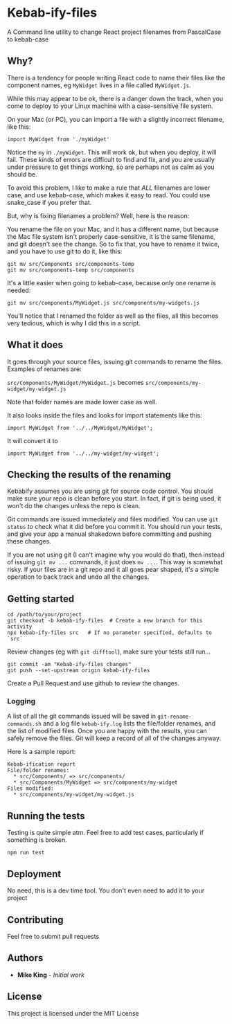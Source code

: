 # Kebab-ify-files

A Command line utility to change React project filenames from PascalCase to kebab-case

## Why?

There is a tendency for people writing React code to name their files like the component names, eg `MyWidget` lives in a file called `MyWidget.js`.

While this may appear to be ok, there is a danger down the track, when you come to deploy to your Linux machine with a case-sensitive file system.

On your Mac (or PC), you can import a file with a slightly incorrect filename, like this:

```
import MyWidget from './myWidget'
```

Notice the `my` in `./myWidget`. This will work ok, but when you deploy, it will fail. These kinds of errors are difficult to find and fix, and you are usually under pressure to get things working, so are perhaps not as calm as you should be.

To avoid this problem, I like to make a rule that _ALL_ filenames are lower case, and use kebab-case, which makes it easy to read. You could use snake_case if you prefer that.

But, why is fixing filenames a problem? Well, here is the reason:

You rename the file on your Mac, and it has a different name, but because the Mac file system isn't properly case-sensitive, it is the same filename, and git doesn't see the change. So to fix that, you have to rename it twice, and you have to use git to do it, like this:

```
git mv src/Components src/components-temp
git mv src/components-temp src/components
```

It's a little easier when going to kebab-case, because only one rename is needed:

```
git mv src/components/MyWidget.js src/components/my-widgets.js
```

You'll notice that I renamed the folder as well as the files, all this becomes very tedious, which is why I did this in a script.

## What it does

It goes through your source files, issuing git commands to rename the files. Examples of renames are:

`src/Components/MyWidget/MyWidget.js` becomes `src/components/my-widget/my-widget.js`

Note that folder names are made lower case as well.

It also looks inside the files and looks for import statements like this:

`import MyWidget from '../../MyWidget/MyWidget';`

It will convert it to

`import MyWidget from '../../my-widget/my-widget';`

## Checking the results of the renaming

Kebabify assumes you are using git for source code control. You should make sure your repo is clean before you start. In fact, if git is being used, it won't do the changes unless the repo is clean.

Git commands are issued immediately and files modified. You can use `git status` to check what it did before you commit it. You should run your tests, and give your app a manual shakedown before committing and pushing these changes.

If you are not using git (I can't imagine why you would do that), then instead of issuing `git mv ...` commands, it just does `mv ...`. This way is somewhat risky. If your files are in a git repo and it all goes pear shaped, it's a simple operation to back track and undo all the changes.

## Getting started

```
cd /path/to/your/project
git checkout -b kebab-ify-files  # Create a new branch for this activity
npx kebab-ify-files src   # If no parameter specified, defaults to `src`
```

Review changes (eg with `git difftool`), make sure your tests still run...

```
git commit -am "Kebab-ify-files changes"
git push --set-upstream origin kebab-ify-files
```

Create a Pull Request and use github to review the changes.

### Logging

A list of all the git commands issued will be saved in `git-rename-commands.sh` and a log file `kebab-ify.log` lists the file/folder renames, and the list of modified files. Once you are happy with the results, you can safely remove the files. Git will keep a record of all of the changes anyway.

Here is a sample report:

```
Kebab-ification report
File/folder renames:
  * src/Components/ => src/components/
  * src/Components/MyWidget => src/components/my-widget
Files modified:
  * src/components/my-widget/my-widget.js
```

## Running the tests

Testing is quite simple atm. Feel free to add test cases, particularly if something is broken.

```
npm run test
```

## Deployment

No need, this is a dev time tool. You don't even need to add it to your project

## Contributing

Feel free to submit pull requests

## Authors

- **Mike King** - _Initial work_

## License

This project is licensed under the MIT License
